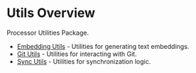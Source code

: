 # Utils Overview

Processor Utilities Package.

- [Embedding Utils](embedding_utils.md) - Utilities for generating text embeddings.
- [Git Utils](git_utils.md) - Utilities for interacting with Git.
- [Sync Utils](sync_utils.md) - Utilities for synchronization logic.
